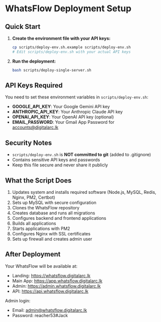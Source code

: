 # WhatsFlow Deployment Setup

## Quick Start

1. **Create the environment file with your API keys:**
   ```bash
   cp scripts/deploy-env.sh.example scripts/deploy-env.sh
   # Edit scripts/deploy-env.sh with your actual API keys
   ```

2. **Run the deployment:**
   ```bash
   bash scripts/deploy-single-server.sh
   ```

## API Keys Required

You need to set these environment variables in `scripts/deploy-env.sh`:

- **GOOGLE_API_KEY**: Your Google Gemini API key
- **ANTHROPIC_API_KEY**: Your Anthropic Claude API key  
- **OPENAI_API_KEY**: Your OpenAI API key (optional)
- **EMAIL_PASSWORD**: Your Gmail App Password for accounts@digitalarc.lk

## Security Notes

- `scripts/deploy-env.sh` is **NOT committed to git** (added to .gitignore)
- Contains sensitive API keys and passwords
- Keep this file secure and never share it publicly

## What the Script Does

1. Updates system and installs required software (Node.js, MySQL, Redis, Nginx, PM2, Certbot)
2. Sets up MySQL with secure configuration
3. Clones the WhatsFlow repository
4. Creates database and runs all migrations
5. Configures backend and frontend applications
6. Builds all applications
7. Starts applications with PM2
8. Configures Nginx with SSL certificates
9. Sets up firewall and creates admin user

## After Deployment

Your WhatsFlow will be available at:
- Landing: https://whatsflow.digitalarc.lk
- Main App: https://app.whatsflow.digitalarc.lk  
- Admin: https://admin.whatsflow.digitalarc.lk
- API: https://api.whatsflow.digitalarc.lk

Admin login:
- Email: admin@whatsflow.digitalarc.lk
- Password: reacher53#Jack


